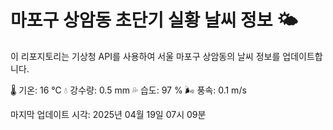 
# 마포구 상암동 초단기 실황 날씨 정보 🌤️

이 리포지토리는 기상청 API를 사용하여 서울 마포구 상암동의 날씨 정보를 업데이트합니다. 

🌡️ 기온: 16 ℃
💧 강수량: 0.5 mm
💦 습도: 97 %
🌬️ 풍속: 0.1 m/s

마지막 업데이트 시각: 2025년 04월 19일 07시 09분    
